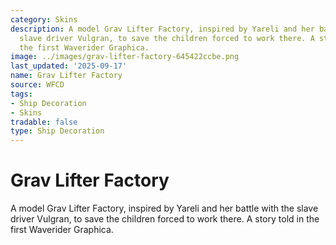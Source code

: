 ```yaml
---
category: Skins
description: A model Grav Lifter Factory, inspired by Yareli and her battle with the
  slave driver Vulgran, to save the children forced to work there. A story told in
  the first Waverider Graphica.
image: ../images/grav-lifter-factory-645422ccbe.png
last_updated: '2025-09-17'
name: Grav Lifter Factory
source: WFCD
tags:
- Ship Decoration
- Skins
tradable: false
type: Ship Decoration
---
```


# Grav Lifter Factory

A model Grav Lifter Factory, inspired by Yareli and her battle with the slave driver Vulgran, to save the children forced to work there. A story told in the first Waverider Graphica.

